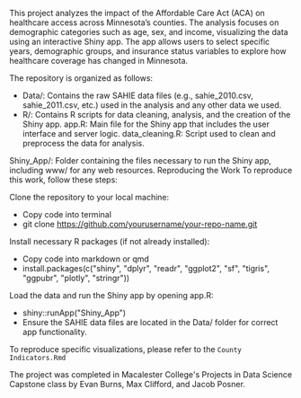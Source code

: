 This project analyzes the impact of the Affordable Care Act (ACA) on healthcare access across Minnesota’s counties. The analysis focuses on demographic categories such as age, sex, and income, visualizing the data using an interactive Shiny app. The app allows users to select specific years, demographic groups, and insurance status variables to explore how healthcare coverage has changed in Minnesota.

The repository is organized as follows:

 - Data/: Contains the raw SAHIE data files (e.g., sahie_2010.csv, sahie_2011.csv, etc.) used in the analysis and any other data we used.
 - R/: Contains R scripts for data cleaning, analysis, and the creation of the Shiny app.
app.R: Main file for the Shiny app that includes the user interface and server logic.
data_cleaning.R: Script used to clean and preprocess the data for analysis.

Shiny_App/: Folder containing the files necessary to run the Shiny app, including www/ for any web resources.
Reproducing the Work
To reproduce this work, follow these steps:

Clone the repository to your local machine:
 - Copy code into terminal
 - git clone https://github.com/yourusername/your-repo-name.git

Install necessary R packages (if not already installed):

 - Copy code into markdown or qmd
 - install.packages(c("shiny", "dplyr", "readr", "ggplot2", "sf", "tigris", "ggpubr", "plotly", "stringr"))

Load the data and run the Shiny app by opening app.R:

 - shiny::runApp("Shiny_App")
 - Ensure the SAHIE data files are located in the Data/ folder for correct app functionality.

To reproduce specific visualizations, please refer to the `County Indicators.Rmd`

The project was completed in Macalester College's Projects in Data Science Capstone class by Evan Burns, Max Clifford, and Jacob Posner. 
